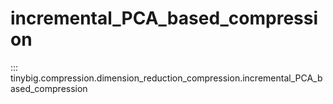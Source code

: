 # incremental_PCA_based_compression

::: tinybig.compression.dimension_reduction_compression.incremental_PCA_based_compression